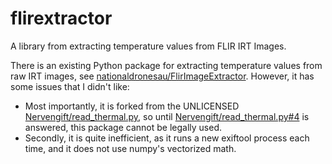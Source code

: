 # flirextractor

A library from extracting temperature values from FLIR IRT Images.

There is an existing Python package for extracting temperature
values from raw IRT images, see
[nationaldronesau/FlirImageExtractor](https://github.com/nationaldronesau/FlirImageExtractor).
However, it has some issues that I didn't like:

 - Most importantly, it is forked from the UNLICENSED
   [Nervengift/read_thermal.py](https://github.com/Nervengift/read_thermal.py),
   so until
   [Nervengift/read_thermal.py#4](https://github.com/Nervengift/read_thermal.py/issues/4)
   is answered, this package cannot be legally used.
 - Secondly, it is quite inefficient, as it runs a new exiftool process
   each time, and it does not use numpy's vectorized math.
